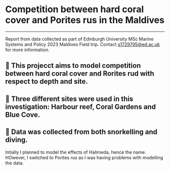 # Competition between hard coral cover and Porites rus in the Maldives
----------
Report from data collected as part of Edinburgh University MSc Marine Systems and Policy 2023 Maldives Field trip. 
Contact s1729795@ed.ac.uk for more information.

## :tropical_fish: This projecct aims to model competition between hard coral cover and Rorites rud with respect to depth and site.
## :tropical_fish: Three different sites were used in this investigation: Harbour reef, Coral Gardens and Blue Cove.
## :tropical_fish: Data was collected from both snorkelling and diving.

Intially I planned to model the effects of Halimeda, hence the name. HOwever, I switched to Porites rus as I was having problems with modelling the data.
